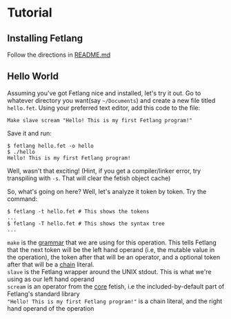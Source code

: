 # Tutorial

## Installing Fetlang

Follow the directions in [README.md](../README.md)  

## Hello World

Assuming you've got Fetlang nice and installed, let's try it out.
Go to whatever directory you want(say `~/Documents`) and create a new file
titled `hello.fet`. Using your preferred text editor, add this code to the file:  

    Make slave scream "Hello! This is my first Fetlang program!"
    
Save it and run:

    $ fetlang hello.fet -o hello
    $ ./hello
    Hello! This is my first Fetlang program!
    
Well, wasn't that exciting! (Hint, if you get a compiler/linker error, try transpiling with `-s`. That will clear the fetish object cache)  

So, what's going on here? Well, let's analyze it token by token. Try the command:

    $ fetlang -t hello.fet # This shows the tokens
    ...
    $ fetlang -T hello.fet # This shows the syntax tree
    ...

`make` is the [grammar](grammar.md) that we are using for this operation. This tells Fetlang that the next token
will be the left hand operand (i.e, the mutable value in the operation),
the token after that will be an operator, and a optional token after that will be a [chain](types.md) literal.  
`slave` is the Fetlang wrapper around the UNIX stdout. This is what we're using as our left hand operand  
`scream` is an operator from the [core](reference/core.md) fetish, i.e the included-by-default part of
Fetlang's standard library  
`"Hello! This is my first Fetlang program!"` is a chain literal, and the right hand operand of the operation
